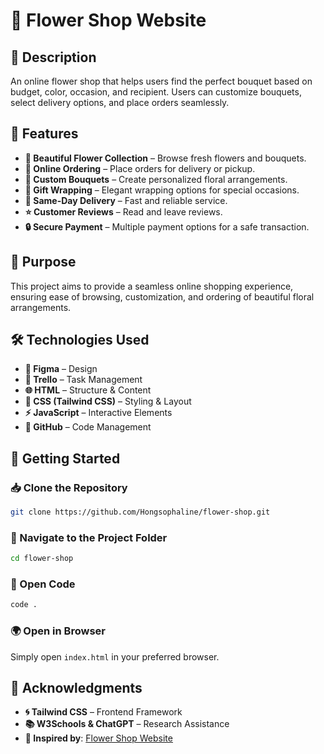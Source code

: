 # 🌸 Flower Shop Website

## 📝 Description

An online flower shop that helps users find the perfect bouquet based on budget, color, occasion, and recipient. Users can customize bouquets, select delivery options, and place orders seamlessly.

## 🌟 Features

- **🌺 Beautiful Flower Collection** – Browse fresh flowers and bouquets.
- **🛒 Online Ordering** – Place orders for delivery or pickup.
- **🎨 Custom Bouquets** – Create personalized floral arrangements.
- **🎁 Gift Wrapping** – Elegant wrapping options for special occasions.
- **🚚 Same-Day Delivery** – Fast and reliable service.
- **⭐ Customer Reviews** – Read and leave reviews.
- **🔒 Secure Payment** – Multiple payment options for a safe transaction.

## 🎯 Purpose

This project aims to provide a seamless online shopping experience, ensuring ease of browsing, customization, and ordering of beautiful floral arrangements.

## 🛠 Technologies Used

- **🎨 Figma** – Design
- **📌 Trello** – Task Management
- **🌐 HTML** – Structure & Content
- **🎨 CSS (Tailwind CSS)** – Styling & Layout
- **⚡ JavaScript** – Interactive Elements
- **🐙 GitHub** – Code Management

## 🚀 Getting Started

### 📥 Clone the Repository

```sh
git clone https://github.com/Hongsophaline/flower-shop.git
```

### 📂 Navigate to the Project Folder

```sh
cd flower-shop
```

### 📔 Open Code

```sh
code .
```

### 🌍 Open in Browser

Simply open `index.html` in your preferred browser.

## 💐 Acknowledgments

- **🌀 Tailwind CSS** – Frontend Framework
- **📚 W3Schools & ChatGPT** – Research Assistance
- **🌷 Inspired by**: [Flower Shop Website](https://xtratheme.com/elementor/flower-shop/)
